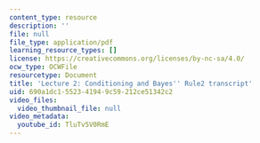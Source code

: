 ```yaml
---
content_type: resource
description: ''
file: null
file_type: application/pdf
learning_resource_types: []
license: https://creativecommons.org/licenses/by-nc-sa/4.0/
ocw_type: OCWFile
resourcetype: Document
title: 'Lecture 2: Conditioning and Bayes'' Rule2 transcript'
uid: 690a1dc1-5523-4194-9c59-212ce51342c2
video_files:
  video_thumbnail_file: null
video_metadata:
  youtube_id: TluTv5V0RmE
---
```

